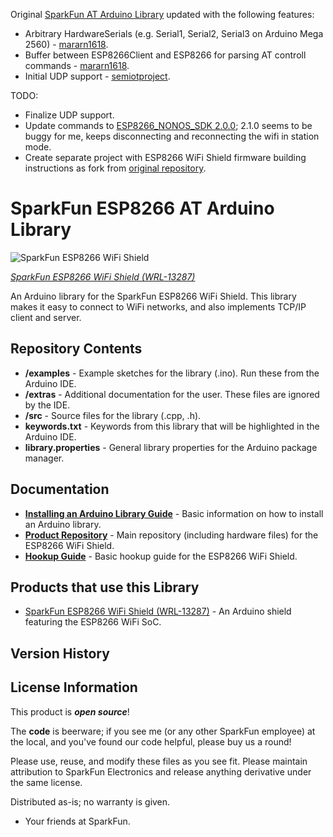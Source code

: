 Original [SparkFun AT Arduino Library](https://github.com/sparkfun/SparkFun_ESP8266_AT_Arduino_Library) updated with the following features:
* Arbitrary HardwareSerials (e.g. Serial1, Serial2, Serial3 on Arduino Mega 2560) - [mararn1618](https://github.com/mararn1618/SparkFun_ESP8266_AT_Arduino_Library).
* Buffer between ESP8266Client and ESP8266 for parsing AT controll commands - [mararn1618](https://github.com/mararn1618/SparkFun_ESP8266_AT_Arduino_Library).
* Initial UDP support - [semiotproject](https://github.com/semiotproject/SparkFun_ESP8266_AT_Arduino_Library).

TODO:
* Finalize UDP support.
* Update commands to [ESP8266_NONOS_SDK 2.0.0](https://github.com/espressif/ESP8266_NONOS_SDK); 2.1.0 seems to be buggy for me, keeps disconnecting and reconnecting the wifi in station mode.
* Create separate project with ESP8266 WiFi Shield firmware building instructions as fork from [original repository](https://github.com/sparkfun/ESP8266_WiFi_Shield).



SparkFun ESP8266 AT Arduino Library
========================================

![SparkFun ESP8266 WiFi Shield](https://cdn.sparkfun.com//assets/parts/1/0/5/3/8/13287-01.jpg)

[*SparkFun ESP8266 WiFi Shield (WRL-13287)*](https://www.sparkfun.com/products/13287)

An Arduino library for the SparkFun ESP8266 WiFi Shield. This library makes it easy to connect to WiFi networks, and also implements TCP/IP client and server.

Repository Contents
-------------------

* **/examples** - Example sketches for the library (.ino). Run these from the Arduino IDE. 
* **/extras** - Additional documentation for the user. These files are ignored by the IDE. 
* **/src** - Source files for the library (.cpp, .h).
* **keywords.txt** - Keywords from this library that will be highlighted in the Arduino IDE. 
* **library.properties** - General library properties for the Arduino package manager. 

Documentation
--------------

* **[Installing an Arduino Library Guide](https://learn.sparkfun.com/tutorials/installing-an-arduino-library)** - Basic information on how to install an Arduino library.
* **[Product Repository](https://github.com/sparkfun/ESP8266_WiFi_Shield)** - Main repository (including hardware files) for the ESP8266 WiFi Shield.
* **[Hookup Guide](https://learn.sparkfun.com/tutorials/esp8266-wifi-shield-hookup-guide)** - Basic hookup guide for the ESP8266 WiFi Shield.

Products that use this Library 
---------------------------------

* [SparkFun ESP8266 WiFi Shield (WRL-13287)](https://www.sparkfun.com/products/13287) - An Arduino shield featuring the ESP8266 WiFi SoC.

Version History
---------------

License Information
-------------------

This product is _**open source**_! 

The **code** is beerware; if you see me (or any other SparkFun employee) at the local, and you've found our code helpful, please buy us a round!

Please use, reuse, and modify these files as you see fit. Please maintain attribution to SparkFun Electronics and release anything derivative under the same license.

Distributed as-is; no warranty is given.

- Your friends at SparkFun.
